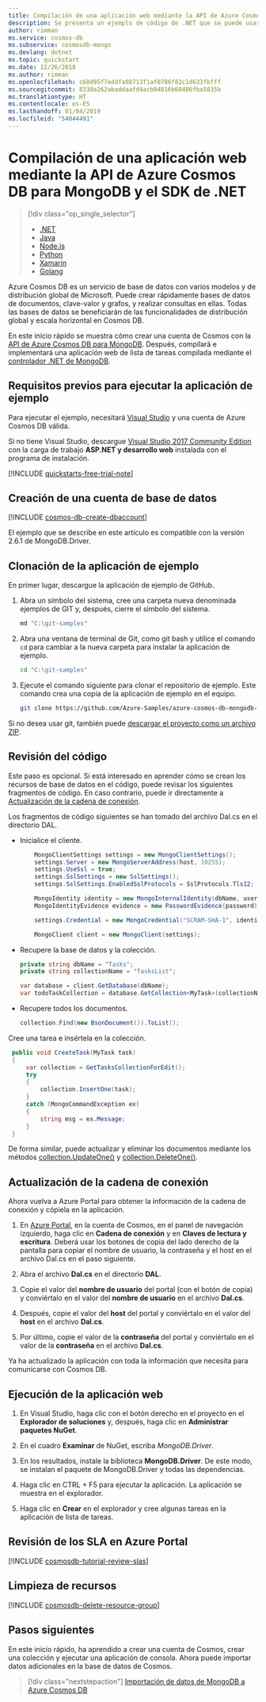 ```yaml
---
title: Compilación de una aplicación web mediante la API de Azure Cosmos DB para MongoDB y el SDK de .NET
description: Se presenta un ejemplo de código de .NET que se puede usar para conectarse a la API de Azure Cosmos DB para MongoDB y realizar consultas.
author: rimman
ms.service: cosmos-db
ms.subservice: cosmosdb-mongo
ms.devlang: dotnet
ms.topic: quickstart
ms.date: 12/26/2018
ms.author: rimman
ms.openlocfilehash: c68d95f7eddfa98713f1af0786f82c1d633fbfff
ms.sourcegitcommit: 8330a262abaddaafd4acb04016b68486fba5835b
ms.translationtype: HT
ms.contentlocale: es-ES
ms.lasthandoff: 01/04/2019
ms.locfileid: "54044491"
---
```

# <a name="build-a-web-app-using-azure-cosmos-dbs-api-for-mongodb-and-net-sdk"></a>Compilación de una aplicación web mediante la API de Azure Cosmos DB para MongoDB y el SDK de .NET

> [!div class="op_single_selector"]
> * [.NET](create-mongodb-dotnet.md)
> * [Java](create-mongodb-java.md)
> * [Node.js](create-mongodb-nodejs.md)
> * [Python](create-mongodb-flask.md)
> * [Xamarin](create-mongodb-xamarin.md)
> * [Golang](create-mongodb-golang.md)
>  

Azure Cosmos DB es un servicio de base de datos con varios modelos y de distribución global de Microsoft. Puede crear rápidamente bases de datos de documentos, clave-valor y grafos, y realizar consultas en ellas. Todas las bases de datos se beneficiarán de las funcionalidades de distribución global y escala horizontal en Cosmos DB. 

En este inicio rápido se muestra cómo crear una cuenta de Cosmos con la [API de Azure Cosmos DB para MongoDB](mongodb-introduction.md). Después, compilará e implementará una aplicación web de lista de tareas compilada mediante el [controlador .NET de MongoDB](https://docs.mongodb.com/ecosystem/drivers/csharp/).

## <a name="prerequisites-to-run-the-sample-app"></a>Requisitos previos para ejecutar la aplicación de ejemplo

Para ejecutar el ejemplo, necesitará [Visual Studio](https://www.visualstudio.com/downloads/) y una cuenta de Azure Cosmos DB válida.

Si no tiene Visual Studio, descargue [Visual Studio 2017 Community Edition](https://www.visualstudio.com/downloads/) con la carga de trabajo **ASP.NET y desarrollo web** instalada con el programa de instalación.

[!INCLUDE [quickstarts-free-trial-note](../../includes/quickstarts-free-trial-note.md)] 

<a id="create-account"></a>
## <a name="create-a-database-account"></a>Creación de una cuenta de base de datos

[!INCLUDE [cosmos-db-create-dbaccount](../../includes/cosmos-db-create-dbaccount-mongodb.md)]

El ejemplo que se describe en este artículo es compatible con la versión 2.6.1 de MongoDB.Driver.

## <a name="clone-the-sample-app"></a>Clonación de la aplicación de ejemplo

En primer lugar, descargue la aplicación de ejemplo de GitHub. 

1. Abra un símbolo del sistema, cree una carpeta nueva denominada ejemplos de GIT y, después, cierre el símbolo del sistema.

    ```bash
    md "C:\git-samples"
    ```

2. Abra una ventana de terminal de Git, como git bash y utilice el comando `cd` para cambiar a la nueva carpeta para instalar la aplicación de ejemplo.

    ```bash
    cd "C:\git-samples"
    ```

3. Ejecute el comando siguiente para clonar el repositorio de ejemplo. Este comando crea una copia de la aplicación de ejemplo en el equipo. 

    ```bash
    git clone https://github.com/Azure-Samples/azure-cosmos-db-mongodb-dotnet-getting-started.git
    ```

Si no desea usar git, también puede [descargar el proyecto como un archivo ZIP](https://github.com/Azure-Samples/azure-cosmos-db-mongodb-dotnet-getting-started/archive/master.zip).

## <a name="review-the-code"></a>Revisión del código

Este paso es opcional. Si está interesado en aprender cómo se crean los recursos de base de datos en el código, puede revisar los siguientes fragmentos de código. En caso contrario, puede ir directamente a [Actualización de la cadena de conexión](#update-your-connection-string). 

Los fragmentos de código siguientes se han tomado del archivo Dal.cs en el directorio DAL.

* Inicialice el cliente.

    ```cs
        MongoClientSettings settings = new MongoClientSettings();
        settings.Server = new MongoServerAddress(host, 10255);
        settings.UseSsl = true;
        settings.SslSettings = new SslSettings();
        settings.SslSettings.EnabledSslProtocols = SslProtocols.Tls12;

        MongoIdentity identity = new MongoInternalIdentity(dbName, userName);
        MongoIdentityEvidence evidence = new PasswordEvidence(password);

        settings.Credential = new MongoCredential("SCRAM-SHA-1", identity, evidence);

        MongoClient client = new MongoClient(settings);
    ```

* Recupere la base de datos y la colección.

    ```cs
    private string dbName = "Tasks";
    private string collectionName = "TasksList";

    var database = client.GetDatabase(dbName);
    var todoTaskCollection = database.GetCollection<MyTask>(collectionName);
    ```

* Recupere todos los documentos.

    ```cs
    collection.Find(new BsonDocument()).ToList();
    ```

Cree una tarea e insértela en la colección.

   ```csharp
    public void CreateTask(MyTask task)
    {
        var collection = GetTasksCollectionForEdit();
        try
        {
            collection.InsertOne(task);
        }
        catch (MongoCommandException ex)
        {
            string msg = ex.Message;
        }
    }
   ```
   De forma similar, puede actualizar y eliminar los documentos mediante los métodos [collection.UpdateOne()](https://docs.mongodb.com/stitch/mongodb/actions/collection.updateOne/index.html) y [collection.DeleteOne()](https://docs.mongodb.com/stitch/mongodb/actions/collection.deleteOne/index.html). 

## <a name="update-your-connection-string"></a>Actualización de la cadena de conexión

Ahora vuelva a Azure Portal para obtener la información de la cadena de conexión y cópiela en la aplicación.

1. En [Azure Portal](https://portal.azure.com/), en la cuenta de Cosmos, en el panel de navegación izquierdo, haga clic en **Cadena de conexión** y en **Claves de lectura y escritura**. Deberá usar los botones de copia del lado derecho de la pantalla para copiar el nombre de usuario, la contraseña y el host en el archivo Dal.cs en el paso siguiente.

2. Abra el archivo **Dal.cs** en el directorio **DAL**. 

3. Copie el valor del **nombre de usuario** del portal (con el botón de copia) y conviértalo en el valor del **nombre de usuario** en el archivo **Dal.cs**. 

4. Después, copie el valor del **host** del portal y conviértalo en el valor del **host** en el archivo **Dal.cs**. 

5. Por último, copie el valor de la **contraseña** del portal y conviértalo en el valor de la **contraseña** en el archivo **Dal.cs**. 

Ya ha actualizado la aplicación con toda la información que necesita para comunicarse con Cosmos DB. 
    
## <a name="run-the-web-app"></a>Ejecución de la aplicación web

1. En Visual Studio, haga clic con el botón derecho en el proyecto en el **Explorador de soluciones** y, después, haga clic en **Administrar paquetes NuGet**. 

2. En el cuadro **Examinar** de NuGet, escriba *MongoDB.Driver*.

3. En los resultados, instale la biblioteca **MongoDB.Driver**. De este modo, se instalan el paquete de MongoDB.Driver y todas las dependencias.

4. Haga clic en CTRL + F5 para ejecutar la aplicación. La aplicación se muestra en el explorador. 

5. Haga clic en **Crear** en el explorador y cree algunas tareas en la aplicación de lista de tareas.

## <a name="review-slas-in-the-azure-portal"></a>Revisión de los SLA en Azure Portal

[!INCLUDE [cosmosdb-tutorial-review-slas](../../includes/cosmos-db-tutorial-review-slas.md)]

## <a name="clean-up-resources"></a>Limpieza de recursos

[!INCLUDE [cosmosdb-delete-resource-group](../../includes/cosmos-db-delete-resource-group.md)]

## <a name="next-steps"></a>Pasos siguientes

En este inicio rápido, ha aprendido a crear una cuenta de Cosmos, crear una colección y ejecutar una aplicación de consola. Ahora puede importar datos adicionales en la base de datos de Cosmos. 

> [!div class="nextstepaction"]
> [Importación de datos de MongoDB a Azure Cosmos DB](mongodb-migrate.md)
